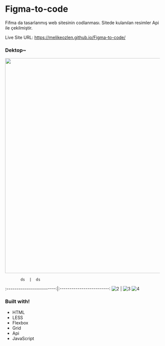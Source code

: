 # Figma-to-code
Fifma da tasarlanmış web sitesinin codlanması. Sitede kulanılan resimler Api ile çekilmiştir.

Live Site URL: https://melikeozlen.github.io/Figma-to-code/

### Dektop~

<p align="center">
  <img width="700" height="auto" src="https://user-images.githubusercontent.com/44196940/167248427-bd5d319f-97e4-4f77-8864-5b110328f808.PNG">
</p>

           ds  |  ds
:-------------------------:|:-------------------------:
![2](https://user-images.githubusercontent.com/44196940/167248432-0436e59d-5fec-468d-879b-d87b0b6b0e9e.PNG) |  ![3](https://user-images.githubusercontent.com/44196940/167248434-83b24960-a108-4eb6-85de-573be54c53f3.PNG)
![4](https://user-images.githubusercontent.com/44196940/167248437-981b2757-fa80-4fea-876d-3ed963379333.PNG)


### Built with!
- HTML
- LESS
- Flexbox
- Grid
- Api
- JavaScript
